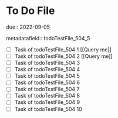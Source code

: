 # To Do File

due:: 2022-09-05

metadatafield:: todoTestFile_504_5

- [ ] Task of todoTestFile_504 1 [[Query me]]
- [ ] Task of todoTestFile_504 2 [[Query me]]
- [ ] Task of todoTestFile_504 3
- [ ] Task of todoTestFile_504 4
- [ ] Task of todoTestFile_504 5
- [ ] Task of todoTestFile_504 6
- [ ] Task of todoTestFile_504 7
- [ ] Task of todoTestFile_504 8
- [ ] Task of todoTestFile_504 9
- [ ] Task of todoTestFile_504 10